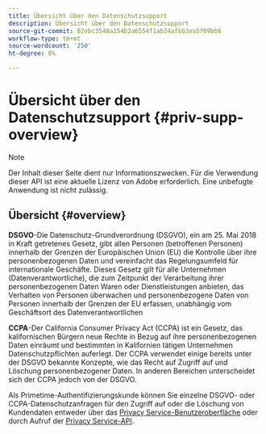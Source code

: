 ```yaml
---
title: Übersicht über den Datenschutzsupport
description: Übersicht über den Datenschutzsupport
source-git-commit: 02ebc3548a254b2a6554f1ab34afbb3ea5f09bb8
workflow-type: tm+mt
source-wordcount: '250'
ht-degree: 0%

---
```


# Übersicht über den Datenschutzsupport {#priv-supp-overview}

>[!NOTE]
>
>Der Inhalt dieser Seite dient nur Informationszwecken. Für die Verwendung dieser API ist eine aktuelle Lizenz von Adobe erforderlich. Eine unbefugte Anwendung ist nicht zulässig.

## Übersicht {#overview}

**DSGVO**-Die Datenschutz-Grundverordnung (DSGVO), ein am 25. Mai 2018 in Kraft getretenes Gesetz, gibt allen Personen (betroffenen Personen) innerhalb der Grenzen der Europäischen Union (EU) die Kontrolle über ihre personenbezogenen Daten und vereinfacht das Regelungsumfeld für internationale Geschäfte. Dieses Gesetz gilt für alle Unternehmen (Datenverantwortliche), die zum Zeitpunkt der Verarbeitung ihrer personenbezogenen Daten Waren oder Dienstleistungen anbieten, das Verhalten von Personen überwachen und personenbezogene Daten von Personen innerhalb der Grenzen der EU erfassen, unabhängig vom Geschäftsort des Datenverantwortlichen

**CCPA**-Der California Consumer Privacy Act (CCPA) ist ein Gesetz, das kalifornischen Bürgern neue Rechte in Bezug auf ihre personenbezogenen Daten einräumt und bestimmten in Kalifornien tätigen Unternehmen Datenschutzpflichten auferlegt. Der CCPA verwendet einige bereits unter der DSGVO bekannte Konzepte, wie das Recht auf Zugriff auf und Löschung personenbezogener Daten. In anderen Bereichen unterscheidet sich der CCPA jedoch von der DSGVO.

Als Primetime-Authentifizierungskunde können Sie einzelne DSGVO- oder CCPA-Datenschutzanfragen für den Zugriff auf oder die Löschung von Kundendaten entweder über das [Privacy Service-Benutzeroberfläche](https://www.adobe.io/apis/experiencecloud/gdpr/docs/alldocs.html#!api-specification/markdown/narrative/tutorials/privacy_service_tutorial/privacy_service_ui_tutorial.md) oder durch Aufruf der [Privacy Service-API](https://www.adobe.io/apis/experiencecloud/gdpr/docs/alldocs.html#!api-specification/markdown/narrative/tutorials/privacy_service_tutorial/privacy_service_api_tutorial.md).

<!--

>[!MORELIKETHIS]
>
>* [Privacy Services Overview](https://www.adobe.io/apis/experiencecloud/gdpr/docs/alldocs.html#!api-specification/markdown/narrative/technical_overview/privacy_service_overview/privacy_service_overview.md)
>* [Privacy Service API documentation](https://www.adobe.io/apis/experiencecloud/gdpr.html)
-->

